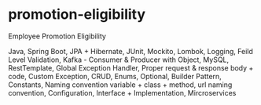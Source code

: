 # promotion-eligibility
Employee Promotion Eligibility

Java, Spring Boot, JPA + Hibernate, JUnit, Mockito, Lombok, Logging,  Feild Level Validation, Kafka - Consumer & Producer with Object, MySQL, RestTemplate, Global Exception Handler, Proper request & response body + code, Custom Exception, CRUD, Enums, Optional, Builder Pattern, Constants, Naming convention variable + class + method, url naming convention, Configuration, Interface + Implementation, Mircroservices

